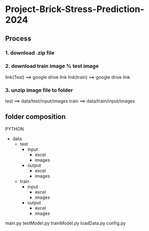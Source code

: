 # Project-Brick-Stress-Prediction-2024

## Process

### 1. download .zip file

### 2. download train image % test image
link(Test) ==> google drive link
link(train) ==> google drive link

### 3. unzip image file to folder
test ==> data/test/input/images
train ==> data/train/input/images


## folder composition
PYTHON
 - data
   - test
     - input
       - excel
       - images 
     - output
       - excel
       - images  
   - train
     - input
       - excel
       - images 
     - output
       - excel
       - images

main.py
testModel.py
trainModel.py
loadData.py
config.py
